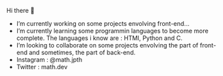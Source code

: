 Hi there 👋
- I’m currently working on some projects envolving front-end...
- I’m currently learning some programmin languages to become more complete. The languages i know are : HTMl, Python and C.
- I’m looking to collaborate on some projects envolving the part of front-end and sometimes, the part of back-end.
- Instagram : @math.jpth
- Twitter : math.dev

